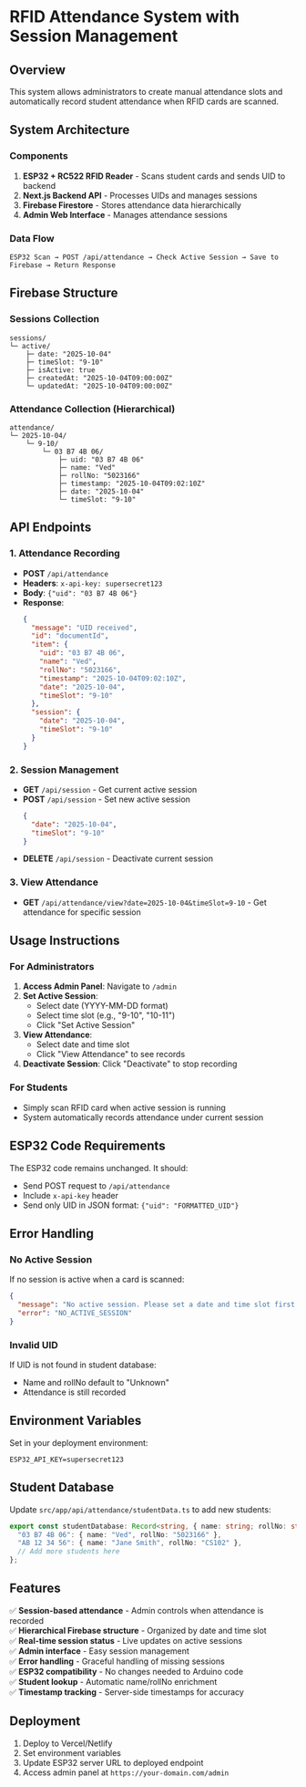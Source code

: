 # RFID Attendance System with Session Management

## Overview
This system allows administrators to create manual attendance slots and automatically record student attendance when RFID cards are scanned.

## System Architecture

### Components
1. **ESP32 + RC522 RFID Reader** - Scans student cards and sends UID to backend
2. **Next.js Backend API** - Processes UIDs and manages sessions
3. **Firebase Firestore** - Stores attendance data hierarchically
4. **Admin Web Interface** - Manages attendance sessions

### Data Flow
```
ESP32 Scan → POST /api/attendance → Check Active Session → Save to Firebase → Return Response
```

## Firebase Structure

### Sessions Collection
```
sessions/
└─ active/
    ├─ date: "2025-10-04"
    ├─ timeSlot: "9-10"
    ├─ isActive: true
    ├─ createdAt: "2025-10-04T09:00:00Z"
    └─ updatedAt: "2025-10-04T09:00:00Z"
```

### Attendance Collection (Hierarchical)
```
attendance/
└─ 2025-10-04/
    └─ 9-10/
        └─ 03 B7 4B 06/
            ├─ uid: "03 B7 4B 06"
            ├─ name: "Ved"
            ├─ rollNo: "5023166"
            ├─ timestamp: "2025-10-04T09:02:10Z"
            ├─ date: "2025-10-04"
            └─ timeSlot: "9-10"
```

## API Endpoints

### 1. Attendance Recording
- **POST** `/api/attendance`
- **Headers**: `x-api-key: supersecret123`
- **Body**: `{"uid": "03 B7 4B 06"}`
- **Response**: 
  ```json
  {
    "message": "UID received",
    "id": "documentId",
    "item": {
      "uid": "03 B7 4B 06",
      "name": "Ved",
      "rollNo": "5023166",
      "timestamp": "2025-10-04T09:02:10Z",
      "date": "2025-10-04",
      "timeSlot": "9-10"
    },
    "session": {
      "date": "2025-10-04",
      "timeSlot": "9-10"
    }
  }
  ```

### 2. Session Management
- **GET** `/api/session` - Get current active session
- **POST** `/api/session` - Set new active session
  ```json
  {
    "date": "2025-10-04",
    "timeSlot": "9-10"
  }
  ```
- **DELETE** `/api/session` - Deactivate current session

### 3. View Attendance
- **GET** `/api/attendance/view?date=2025-10-04&timeSlot=9-10` - Get attendance for specific session

## Usage Instructions

### For Administrators

1. **Access Admin Panel**: Navigate to `/admin`
2. **Set Active Session**: 
   - Select date (YYYY-MM-DD format)
   - Select time slot (e.g., "9-10", "10-11")
   - Click "Set Active Session"
3. **View Attendance**: 
   - Select date and time slot
   - Click "View Attendance" to see records
4. **Deactivate Session**: Click "Deactivate" to stop recording

### For Students
- Simply scan RFID card when active session is running
- System automatically records attendance under current session

## ESP32 Code Requirements

The ESP32 code remains unchanged. It should:
- Send POST request to `/api/attendance`
- Include `x-api-key` header
- Send only UID in JSON format: `{"uid": "FORMATTED_UID"}`

## Error Handling

### No Active Session
If no session is active when a card is scanned:
```json
{
  "message": "No active session. Please set a date and time slot first.",
  "error": "NO_ACTIVE_SESSION"
}
```

### Invalid UID
If UID is not found in student database:
- Name and rollNo default to "Unknown"
- Attendance is still recorded

## Environment Variables

Set in your deployment environment:
```env
ESP32_API_KEY=supersecret123
```

## Student Database

Update `src/app/api/attendance/studentData.ts` to add new students:
```typescript
export const studentDatabase: Record<string, { name: string; rollNo: string }> = {
  "03 B7 4B 06": { name: "Ved", rollNo: "5023166" },
  "AB 12 34 56": { name: "Jane Smith", rollNo: "CS102" },
  // Add more students here
};
```

## Features

✅ **Session-based attendance** - Admin controls when attendance is recorded  
✅ **Hierarchical Firebase structure** - Organized by date and time slot  
✅ **Real-time session status** - Live updates on active sessions  
✅ **Admin interface** - Easy session management  
✅ **Error handling** - Graceful handling of missing sessions  
✅ **ESP32 compatibility** - No changes needed to Arduino code  
✅ **Student lookup** - Automatic name/rollNo enrichment  
✅ **Timestamp tracking** - Server-side timestamps for accuracy  

## Deployment

1. Deploy to Vercel/Netlify
2. Set environment variables
3. Update ESP32 server URL to deployed endpoint
4. Access admin panel at `https://your-domain.com/admin`
